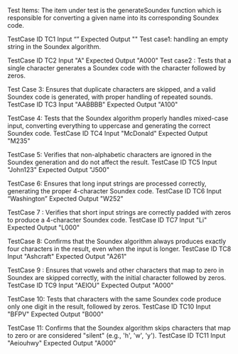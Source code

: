Test Items:
The item under test is the generateSoundex function which is responsible for converting a given name into its corresponding Soundex code.

TestCase ID	TC1
Input	“”
Expected Output	""
Test case1:  handling an empty string in the Soundex algorithm.


TestCase ID	TC2
Input	"A"
Expected Output	"A000"
Test case2 : Tests that a single character generates a Soundex code with the character followed by zeros.


Test Case 3: Ensures that duplicate characters are skipped, and a valid Soundex code is generated, with proper handling of repeated sounds.
TestCase ID	TC3
Input	"AABBBB"
Expected Output	"A100"

TestCase 4: Tests that the Soundex algorithm properly handles mixed-case input, converting everything to uppercase and generating the correct Soundex code.
TestCase ID	TC4
Input	"McDonald"
Expected Output	"M235"

TestCase 5: Verifies that non-alphabetic characters are ignored in the Soundex generation and do not affect the result.
TestCase ID	TC5
Input	"John123"
Expected Output	"J500"





TestCase 6: Ensures that long input strings are processed correctly, generating the proper 4-character Soundex code.
TestCase ID	TC6
Input	“Washington”
Expected Output	"W252"

TestCase 7 : Verifies that short input strings are correctly padded with zeros to produce a 4-character Soundex code.
TestCase ID	TC7
Input	"Li"
Expected Output	"L000"

TestCase 8: Confirms that the Soundex algorithm always produces exactly four characters in the result, even when the input is longer.
TestCase ID	TC8
Input	"Ashcraft"
Expected Output	"A261"

TestCase 9 : Ensures that vowels and other characters that map to zero in Soundex are skipped correctly, with the initial character followed by zeros.
TestCase ID	TC9
Input	"AEIOU"
Expected Output	"A000"

TestCase 10: Tests that characters with the same Soundex code produce only one digit in the result, followed by zeros.
TestCase ID	TC10
Input	"BFPV"
Expected Output	"B000"

TestCase 11: Confirms that the Soundex algorithm skips characters that map to zero or are considered "silent" (e.g., 'h', 'w', 'y').
TestCase ID	TC11
Input	"Aeiouhwy"
Expected Output	"A000"

